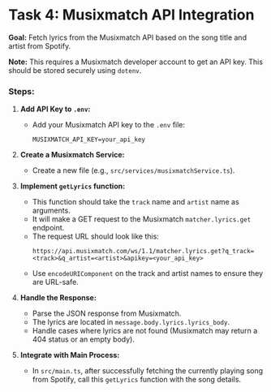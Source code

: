 
# Task 4: Musixmatch API Integration

**Goal:** Fetch lyrics from the Musixmatch API based on the song title and artist from Spotify.

**Note:** This requires a Musixmatch developer account to get an API key. This should be stored securely using `dotenv`.

### Steps:

1.  **Add API Key to `.env`:**
    *   Add your Musixmatch API key to the `.env` file:
        ```
        MUSIXMATCH_API_KEY=your_api_key
        ```

2.  **Create a Musixmatch Service:**
    *   Create a new file (e.g., `src/services/musixmatchService.ts`).

3.  **Implement `getLyrics` function:**
    *   This function should take the `track` name and `artist` name as arguments.
    *   It will make a GET request to the Musixmatch `matcher.lyrics.get` endpoint.
    *   The request URL should look like this:
        ```
        https://api.musixmatch.com/ws/1.1/matcher.lyrics.get?q_track=<track>&q_artist=<artist>&apikey=<your_api_key>
        ```
    *   Use `encodeURIComponent` on the track and artist names to ensure they are URL-safe.

4.  **Handle the Response:**
    *   Parse the JSON response from Musixmatch.
    *   The lyrics are located in `message.body.lyrics.lyrics_body`.
    *   Handle cases where lyrics are not found (Musixmatch may return a 404 status or an empty body).

5.  **Integrate with Main Process:**
    *   In `src/main.ts`, after successfully fetching the currently playing song from Spotify, call this `getLyrics` function with the song details.
